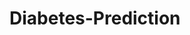 # Diabetes-Prediction





































































































































